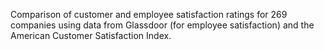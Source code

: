 Comparison of customer and employee satisfaction ratings for 269 companies using data from Glassdoor (for employee satisfaction) and the American Customer Satisfaction Index.

